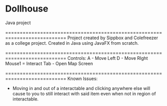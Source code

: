 # Dollhouse
Java project

===========================================================================
Project created by Sippbox and Colefreezer as a college project.
Created in Java using JavaFX from scratch.


===========================================================================
Controls:
A - Move Left
D - Move RIght
Mouse1 = Interact
Tab - Open Map Screen


===========================================================================
Known Issues:
- Moving in and out of a interactable and clicking anywhere else will cause to you to still interact with said item even when not in region of interactable.

